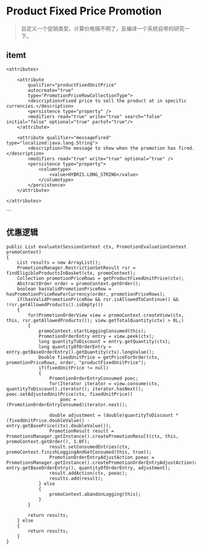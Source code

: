 # Product Fixed Price Promotion

> 自定义一个促销类型，计算价格搞不明了，反编译一个系统自带的研究一下。

## itemt

<itemtype code="ProductFixedPricePromotion"
	extends="ProductPromotion"
	jaloclass="de.hybris.platform.promotions.jalo.ProductFixedPricePromotion"
	autocreate="true"
	generate="true">

	<attributes>

		<attribute
			qualifier="productFixedUnitPrice"
			autocreate="true"
			type="PromotionPriceRowCollectionType">
			<description>Fixed price to sell the product at in specific currencies.</description>
			<persistence type="property" />
			<modifiers read="true" write="true" search="false" initial="false" optional="true" partof="true"/>
		</attribute>

		<attribute qualifier="messageFired" type="localized:java.lang.String">
			<description>The message to show when the promotion has fired.</description>
			<modifiers read="true" write="true" optional="true" />
			<persistence type="property">
				<columntype>
					<value>HYBRIS.LONG_STRING</value>
				</columntype>
			</persistence>
		</attribute>

	</attributes>
</itemtype>
```

## 优惠逻辑

```
public List evaluate(SessionContext ctx, PromotionEvaluationContext promoContext)
{
	List results = new ArrayList();
	PromotionsManager.RestrictionSetResult rsr = findEligibleProductsInBasket(ctx, promoContext);
	Collection promotionPriceRows = getProductFixedUnitPrice(ctx);
	AbstractOrder order = promoContext.getOrder();
	boolean hasValidPromotionPriceRow = hasPromotionPriceRowForCurrency(order, promotionPriceRows);
	if(hasValidPromotionPriceRow && rsr.isAllowedToContinue() && !rsr.getAllowedProducts().isEmpty())
	{
		for(PromotionOrderView view = promoContext.createView(ctx, this, rsr.getAllowedProducts()); view.getTotalQuantity(ctx) > 0L;)
		{
			promoContext.startLoggingConsumed(this);
			PromotionOrderEntry entry = view.peek(ctx);
			long quantityToDiscount = entry.getQuantity(ctx);
			long quantityOfOrderEntry = entry.getBaseOrderEntry().getQuantity(ctx).longValue();
			Double fixedUnitPrice = getPriceForOrder(ctx, promotionPriceRows, order, "productFixedUnitPrice");
			if(fixedUnitPrice != null)
			{
				PromotionOrderEntryConsumed poec;
				for(Iterator iterator = view.consume(ctx, quantityToDiscount).iterator(); iterator.hasNext(); poec.setAdjustedUnitPrice(ctx, fixedUnitPrice))
					poec = (PromotionOrderEntryConsumed)iterator.next();

				double adjustment = (double)quantityToDiscount * (fixedUnitPrice.doubleValue() - entry.getBasePrice(ctx).doubleValue());
				PromotionResult result = PromotionsManager.getInstance().createPromotionResult(ctx, this, promoContext.getOrder(), 1.0F);
				result.setConsumedEntries(ctx, promoContext.finishLoggingAndGetConsumed(this, true));
				PromotionOrderEntryAdjustAction poeac = PromotionsManager.getInstance().createPromotionOrderEntryAdjustAction(ctx, entry.getBaseOrderEntry(), quantityOfOrderEntry, adjustment);
				result.addAction(ctx, poeac);
				results.add(result);
			} else
			{
				promoContext.abandonLogging(this);
			}
		}

		return results;
	} else
	{
		return results;
	}
}
```